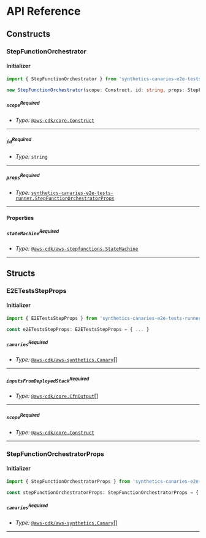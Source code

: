 # API Reference <a name="API Reference"></a>

## Constructs <a name="Constructs"></a>

### StepFunctionOrchestrator <a name="synthetics-canaries-e2e-tests-runner.StepFunctionOrchestrator"></a>

#### Initializer <a name="synthetics-canaries-e2e-tests-runner.StepFunctionOrchestrator.Initializer"></a>

```typescript
import { StepFunctionOrchestrator } from 'synthetics-canaries-e2e-tests-runner'

new StepFunctionOrchestrator(scope: Construct, id: string, props: StepFunctionOrchestratorProps)
```

##### `scope`<sup>Required</sup> <a name="synthetics-canaries-e2e-tests-runner.StepFunctionOrchestrator.parameter.scope"></a>

- *Type:* [`@aws-cdk/core.Construct`](#@aws-cdk/core.Construct)

---

##### `id`<sup>Required</sup> <a name="synthetics-canaries-e2e-tests-runner.StepFunctionOrchestrator.parameter.id"></a>

- *Type:* `string`

---

##### `props`<sup>Required</sup> <a name="synthetics-canaries-e2e-tests-runner.StepFunctionOrchestrator.parameter.props"></a>

- *Type:* [`synthetics-canaries-e2e-tests-runner.StepFunctionOrchestratorProps`](#synthetics-canaries-e2e-tests-runner.StepFunctionOrchestratorProps)

---



#### Properties <a name="Properties"></a>

##### `stateMachine`<sup>Required</sup> <a name="synthetics-canaries-e2e-tests-runner.StepFunctionOrchestrator.property.stateMachine"></a>

- *Type:* [`@aws-cdk/aws-stepfunctions.StateMachine`](#@aws-cdk/aws-stepfunctions.StateMachine)

---


## Structs <a name="Structs"></a>

### E2ETestsStepProps <a name="synthetics-canaries-e2e-tests-runner.E2ETestsStepProps"></a>

#### Initializer <a name="[object Object].Initializer"></a>

```typescript
import { E2ETestsStepProps } from 'synthetics-canaries-e2e-tests-runner'

const e2ETestsStepProps: E2ETestsStepProps = { ... }
```

##### `canaries`<sup>Required</sup> <a name="synthetics-canaries-e2e-tests-runner.E2ETestsStepProps.property.canaries"></a>

- *Type:* [`@aws-cdk/aws-synthetics.Canary`](#@aws-cdk/aws-synthetics.Canary)[]

---

##### `inputsFromDeployedStack`<sup>Required</sup> <a name="synthetics-canaries-e2e-tests-runner.E2ETestsStepProps.property.inputsFromDeployedStack"></a>

- *Type:* [`@aws-cdk/core.CfnOutput`](#@aws-cdk/core.CfnOutput)[]

---

##### `scope`<sup>Required</sup> <a name="synthetics-canaries-e2e-tests-runner.E2ETestsStepProps.property.scope"></a>

- *Type:* [`@aws-cdk/core.Construct`](#@aws-cdk/core.Construct)

---

### StepFunctionOrchestratorProps <a name="synthetics-canaries-e2e-tests-runner.StepFunctionOrchestratorProps"></a>

#### Initializer <a name="[object Object].Initializer"></a>

```typescript
import { StepFunctionOrchestratorProps } from 'synthetics-canaries-e2e-tests-runner'

const stepFunctionOrchestratorProps: StepFunctionOrchestratorProps = { ... }
```

##### `canaries`<sup>Required</sup> <a name="synthetics-canaries-e2e-tests-runner.StepFunctionOrchestratorProps.property.canaries"></a>

- *Type:* [`@aws-cdk/aws-synthetics.Canary`](#@aws-cdk/aws-synthetics.Canary)[]

---




